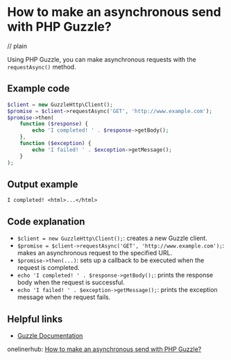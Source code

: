 # How to make an asynchronous send with PHP Guzzle?
// plain

Using PHP Guzzle, you can make asynchronous requests with the `requestAsync()` method.

## Example code

```php
$client = new GuzzleHttp\Client();
$promise = $client->requestAsync('GET', 'http://www.example.com');
$promise->then(
    function ($response) {
        echo 'I completed! ' . $response->getBody();
    },
    function ($exception) {
        echo 'I failed! ' . $exception->getMessage();
    }
);
```

## Output example

```
I completed! <html>...</html>
```

## Code explanation

- `$client = new GuzzleHttp\Client();`: creates a new Guzzle client.
- `$promise = $client->requestAsync('GET', 'http://www.example.com');`: makes an asynchronous request to the specified URL.
- `$promise->then(...)`: sets up a callback to be executed when the request is completed.
- `echo 'I completed! ' . $response->getBody();`: prints the response body when the request is successful.
- `echo 'I failed! ' . $exception->getMessage();`: prints the exception message when the request fails.

## Helpful links
- [Guzzle Documentation](http://docs.guzzlephp.org/en/stable/)

onelinerhub: [How to make an asynchronous send with PHP Guzzle?](https://onelinerhub.com/php-guzzle/how-to-make-an-asynchronous-send-with-php-guzzle)